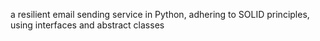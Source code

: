a resilient email sending service in Python, adhering to SOLID principles, using interfaces and abstract classes
